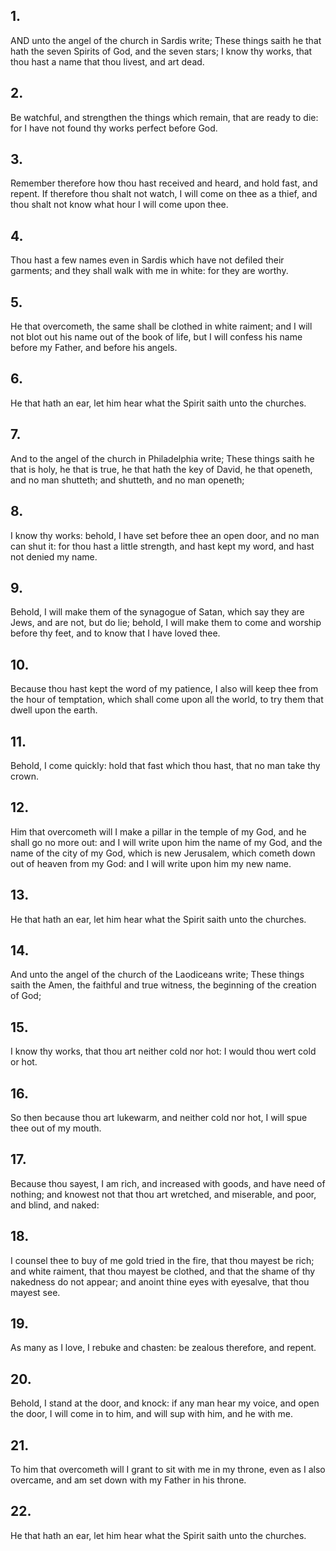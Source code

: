 ## 1.
AND unto the angel of the church in Sardis write; These things saith he that hath the seven Spirits of God, and the seven stars; I know thy works, that thou hast a name that thou livest, and art dead.
## 2.
Be watchful, and strengthen the things which remain, that are ready to die: for I have not found thy works perfect before God.
## 3.
Remember therefore how thou hast received and heard, and hold fast, and repent. If therefore thou shalt not watch, I will come on thee as a thief, and thou shalt not know what hour I will come upon thee.
## 4.
Thou hast a few names even in Sardis which have not defiled their garments; and they shall walk with me in white: for they are worthy.
## 5.
He that overcometh, the same shall be clothed in white raiment; and I will not blot out his name out of the book of life, but I will confess his name before my Father, and before his angels.
## 6.
He that hath an ear, let him hear what the Spirit saith unto the churches.
## 7.
And to the angel of the church in Philadelphia write; These things saith he that is holy, he that is true, he that hath the key of David, he that openeth, and no man shutteth; and shutteth, and no man openeth;
## 8.
I know thy works: behold, I have set before thee an open door, and no man can shut it: for thou hast a little strength, and hast kept my word, and hast not denied my name.
## 9.
Behold, I will make them of the synagogue of Satan, which say they are Jews, and are not, but do lie; behold, I will make them to come and worship before thy feet, and to know that I have loved thee.
## 10.
Because thou hast kept the word of my patience, I also will keep thee from the hour of temptation, which shall come upon all the world, to try them that dwell upon the earth.
## 11.
Behold, I come quickly: hold that fast which thou hast, that no man take thy crown.
## 12.
Him that overcometh will I make a pillar in the temple of my God, and he shall go no more out: and I will write upon him the name of my God, and the name of the city of my God, which is new Jerusalem, which cometh down out of heaven from my God: and I will write upon him my new name.
## 13.
He that hath an ear, let him hear what the Spirit saith unto the churches.
## 14.
And unto the angel of the church of the Laodiceans write; These things saith the Amen, the faithful and true witness, the beginning of the creation of God;
## 15.
I know thy works, that thou art neither cold nor hot: I would thou wert cold or hot.
## 16.
So then because thou art lukewarm, and neither cold nor hot, I will spue thee out of my mouth.
## 17.
Because thou sayest, I am rich, and increased with goods, and have need of nothing; and knowest not that thou art wretched, and miserable, and poor, and blind, and naked:
## 18.
I counsel thee to buy of me gold tried in the fire, that thou mayest be rich; and white raiment, that thou mayest be clothed, and that the shame of thy nakedness do not appear; and anoint thine eyes with eyesalve, that thou mayest see.
## 19.
As many as I love, I rebuke and chasten: be zealous therefore, and repent.
## 20.
Behold, I stand at the door, and knock: if any man hear my voice, and open the door, I will come in to him, and will sup with him, and he with me.
## 21.
To him that overcometh will I grant to sit with me in my throne, even as I also overcame, and am set down with my Father in his throne.
## 22.
He that hath an ear, let him hear what the Spirit saith unto the churches.
